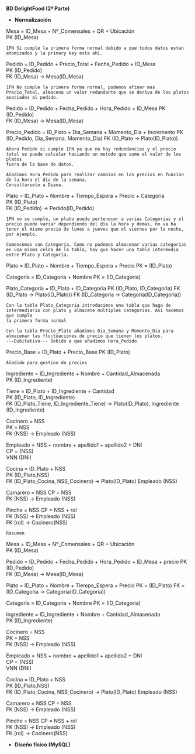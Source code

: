 **BD DelightFood (2ª Parte)**

- **Normalización**

Mesa = ID_Mesa +  Nº_Comensales + QR + Ubicación  
PK (ID_Mesa)

    1FN Si cumple la primera forma normal debido a que todos datos estan atomizados y la primary key esta ahi.

Pedido = ID_Pedido + Precio_Total + Fecha_Pedido + ID_Mesa   
PK (ID_Pedido)  
FK (ID_Mesa) -> Mesa(ID_Mesa)

    1FN No cumple la primera forma normal, podemos afinar mas Precio_Total, almacena un valor redundante que se deriva de los platos asociados al pedido.

Pedido = ID_Pedido + Fecha_Pedido + Hora_Pedido + ID_Mesa
PK (ID_Pedido)  
FK (ID_Mesa) -> Mesa(ID_Mesa)

Precio_Pedido = ID_Plato + Dia_Semana + Momento_Dia + Incremento
PK (ID_Pedido, Dia_Semana, Momento_Dia)
FK (ID_Plato -> Plato(ID_Plato))

    Ahora Pedido si cumple 1FN ya que no hay redundancias y el precio total se puede calcular haciando un metodo que sume el valor de los platos 
    fuera de la base de datos. 
    
    Añadimos Hora_Pedido para realizar cambios en los precios en funcion de la hora el dia de la semana.
    Consultarselo a Diana.

Plato = ID_Plato + Nombre + Tiempo_Espera + Precio + Categoría  
PK (ID_Plato)  
FK (ID_Pedido) -> Pedido(ID_Pedido)

    1FN no se cumple, un plato puede pertenecer a varias Categorias y el precio puede variar dependiendo del dia la hora y demas, no va ha 
    tener el mismo precio de lunes a jueves que el viernes por la noche, por ejemplo.

    Comencemos con Categoría. Como no podemos almacenar varias categorias en una misma celda de la tabla, hay que hacer una tabla intermedia 
    entre Plato y Categoría.

Plato = ID_Plato + Nombre + Tiempo_Espera + Precio
PK = (ID_Plato)

Categoría = ID_Categoria + Nombre
PK = (ID_Categoria)

Plato_Categoria = ID_Plato + ID_Categoria
PK (ID_Plato, ID_Categoria)
FK (ID_Plato -> Plato(ID_Plato))
FK (ID_Categoria -> Categoria(ID_Categoria))

    Con la tabla Plato_Categoria introducimos una tabla que haga de intermediario con plato y almacene multiples categorias. Asi hacemos que cumpla
    la primera forma normal

    Con la tabla Precio_Plato añadimos Dia_Semana y Momento_Dia para almacenar las fluctuaciones de precio que tienen los platos.
    ---Dubitativo--- Debido a que añadimos Hora_Pedido

Precio_Base = ID_Plato + Precio_Base
PK (ID_Plato)

    Añadido para gestion de precios

Ingrediente = ID_Ingrediente + Nombre + Cantidad_Almacenada  
PK (ID_Ingrediente)

Tiene = ID_Plato + ID_Ingrediente + Cantidad  
PK (ID_Plato, ID_Ingrediente)  
FK (ID_Plato_Tiene, ID_Ingrediente_Tiene) -> Plato(ID_Plato), Ingrediente (ID_Ingrediente)

Cocinero = NSS   
PK = NSS  
FK (NSS) -> Empleado (NSS)

Empleado = NSS + nombre + apellido1 + apellido2 + DNI  
CP = (NSS)  
VNN (DNI)

Cocina = ID_Plato + NSS  
PK (ID_Plato,NSS)  
FK (ID_Plato_Cocina, NSS_Cocinero) -> Plato(ID_Plato) Empleado (NSS)

Camarero = NSS CP = NSS  
FK (NSS) -> Empleado (NSS)

Pinche = NSS CP = NSS + rol  
FK (NSS) -> Empleado (NSS)  
FK (rol) -> Cocinero(NSS)


    Resumen 

Mesa = ID_Mesa +  Nº_Comensales + QR + Ubicación  
PK (ID_Mesa)

Pedido = ID_Pedido + Fecha_Pedido + Hora_Pedido + ID_Mesa + precio
PK (ID_Pedido)  
FK (ID_Mesa) -> Mesa(ID_Mesa)

Plato = ID_Plato + Nombre + Tiempo_Espera + Precio
PK = (ID_Plato)
FK = (ID_Categoria -> Categoria(ID_Categoria))

Categoría = ID_Categoria + Nombre
PK = (ID_Categoria)

Ingrediente = ID_Ingrediente + Nombre + Cantidad_Almacenada  
PK (ID_Ingrediente)


Cocinero = NSS   
PK = NSS  
FK (NSS) -> Empleado (NSS)

Empleado = NSS + nombre + apellido1 + apellido2 + DNI  
CP = (NSS)  
VNN (DNI)

Cocina = ID_Plato + NSS  
PK (ID_Plato,NSS)  
FK (ID_Plato_Cocina, NSS_Cocinero) -> Plato(ID_Plato) Empleado (NSS)

Camarero = NSS CP = NSS  
FK (NSS) -> Empleado (NSS)

Pinche = NSS CP = NSS + rol  
FK (NSS) -> Empleado (NSS)  
FK (rol) -> Cocinero(NSS)




- **Diseño físico (MySQL)**

